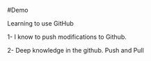 #Demo

Learning to use GitHub

1- I know to push modifications to Github.

2- Deep knowledge in the github. Push and Pull 

